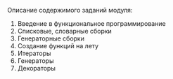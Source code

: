 Описание содержимого заданий модуля:
1. Введение в функциональное программирование
2. Списковые, словарные сборки
3. Генераторные сборки
4. Создание функций на лету
5. Итераторы
6. Генераторы
7. Декораторы

